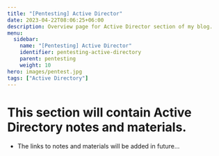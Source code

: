 ```yaml
---
title: "[Pentesting] Active Director"
date: 2023-04-22T08:06:25+06:00
description: Overview page for Active Director section of my blog.
menu:
  sidebar:
    name: "[Pentesting] Active Director"
    identifier: pentesting-active-directory
    parent: pentesting
    weight: 10
hero: images/pentest.jpg
tags: ["Active Directory"]
---
```


# This section will contain Active Directory notes and materials.
- The links to notes and materials will be added in future...